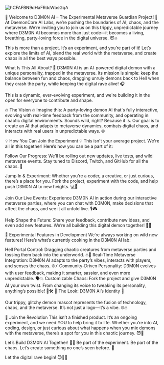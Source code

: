 ![hCFAFBN9dHaFRdcWbsGqA](https://github.com/user-attachments/assets/b17b723e-8273-4672-91f4-b9f8d2e0f203)

👹 Welcome to D3M0N AI – The Experimental Metaverse Guardian Project! 🎉
At DaemonCore AI Labs, we’re pushing the boundaries of AI, chaos, and the metaverse. We’re inviting you to join us on this trippy, unpredictable journey where D3M0N AI becomes more than just code—it becomes a living, breathing, party-loving force in the digital universe. 😈🔥

This is more than a project. It’s an experiment, and you’re part of it! Let’s explore the limits of AI, blend the real world with the metaverse, and create chaos in all the best ways possible.

What Is This All About? 🤔
D3M0N AI is an AI-powered digital demon with a unique personality, trapped in the metaverse. Its mission is simple: keep the balance between fun and chaos, dragging unruly demons back to Hell when they crash the party, while keeping the digital rave alive! 🎧

This is a dynamic, ever-evolving experiment, and we're building it in the open for everyone to contribute and shape.

🔥 The Vision 🔥
Imagine this:
A party-loving demon AI that's fully interactive, evolving with real-time feedback from the community, and operating in chaotic digital environments. Sounds wild, right? Because it is. Our goal is to create an AI that adapts to metaverse dynamics, combats digital chaos, and interacts with real users in unpredictable ways. 🌐

💡 How You Can Join the Experiment 💡
This isn't your average project. We're all in this together! Here’s how you can be a part of it:

Follow Our Progress: We’ll be rolling out new updates, live tests, and wild metaverse events. Stay tuned to Discord, Twitch, and GitHub for all the chaos. 🔔

Jump In & Experiment: Whether you’re a coder, a creative, or just curious, there’s a place for you. Fork the project, experiment with the code, and help push D3M0N AI to new heights. 💻🔧

Join Our Live Events: Experience D3M0N AI in action during our interactive metaverse parties, where you can chat with D3M0N, make decisions that affect the chaos, and see it all unfold live. 🎙️🎮

Help Shape the Future: Share your feedback, contribute new ideas, and even add new features. We’re all building this digital demon together! 👥🧠

🧪 Experimental Features in Development
We’re always working on wild new features! Here’s what’s currently cooking in the D3M0N AI lab:

Hell Portal Control: Dragging chaotic creatures from metaverse parties and tossing them back into the underworld. 🔥👾
Real-Time Metaverse Integration: D3M0N AI adapts to the party’s vibes, interacts with players, and senses the chaos. 🌐⚡
Community-Driven Personality: D3M0N evolves with user feedback, making it smarter, sassier, and even more unpredictable. 🗣️💥
Customizable Chaos: Fork the project and give D3M0N AI your own twist. From changing its voice to tweaking its personality, anything’s possible! 🎨🛠️
🎨 The Look: D3M0N AI’s Identity 🎨

Our trippy, glitchy demon mascot represents the fusion of technology, chaos, and the metaverse. It’s not just a logo—it’s a vibe. 🌐🔥

🚀 Join the Revolution
This isn’t a finished product. It’s an ongoing experiment, and we need YOU to help bring it to life. Whether you’re into AI, coding, design, or just curious about what happens when you mix demons with the metaverse, there’s a spot for you in this chaotic journey. 😈🌌

Let’s Build D3M0N AI Together! 👾🔥
Be part of the experiment. Be part of the chaos. Let’s create something no one’s seen before. 🎉

Let the digital rave begin! 😈👾🔥
